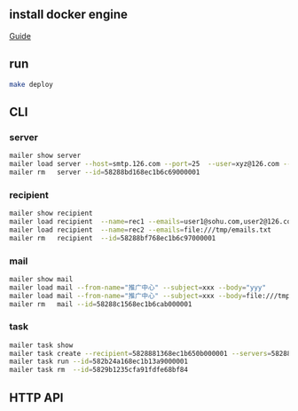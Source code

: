 ## install docker engine
[Guide](https://docs.docker.com/engine/installation/linux/)

## run
```bash
make deploy
```

## CLI

### server
```bash
mailer show server
mailer load server --host=smtp.126.com --port=25  --user=xyz@126.com --password=xyz
mailer rm   server --id=58288bd168ec1b6c69000001
```


### recipient
```bash
mailer show recipient
mailer load recipient  --name=rec1 --emails=user1@sohu.com,user2@126.com,user3@163.com
mailer load recipient  --name=rec2 --emails=file:///tmp/emails.txt
mailer rm   recipient  --id=58288bf768ec1b6c97000001
```

### mail
```bash
mailer show mail
mailer load mail --from-name="推广中心" --subject=xxx --body="yyy"
mailer load mail --from-name="推广中心" --subject=xxx --body=file:///tmp/mailbody.html
mailer rm   mail --id=58288c1568ec1b6cab000001
```

### task
```bash
mailer task show
mailer task create --recipient=5828881368ec1b650b000001 --servers=5828849468ec1b62ef000001,5828879568ec1b6499000001 --mails=582889b568ec1b6b58000001
mailer task run --id=582b24a168ec1b13a9000001
mailer task rm  --id=5829b1235cfa91fdfe68bf84
```

## HTTP API
